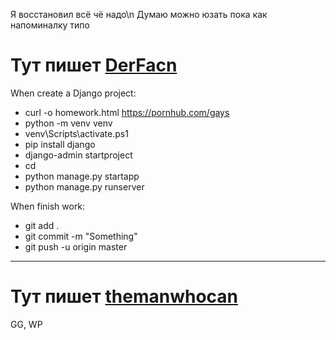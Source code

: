 Я восстановил всё чё надо\n
Думаю можно юзать пока как напоминалку типо


# Тут пишет [DerFacn](https://github.com/DerFacn/ "Дерфакн аче)")

When create a Django project:
* curl -o homework.html https://pornhub.com/gays
* python -m venv venv
* venv\Scripts\activate.ps1
* pip install django
* django-admin startproject <name>
* cd <name>
* python manage.py startapp <name>
* python manage.py runserver


When finish work:
* git add .
* git commit -m "Something"
* git push -u origin master

---
  
# Тут пишет [themanwhocan](https://github.com/themanwhocan/ "Hint")
GG, WP
